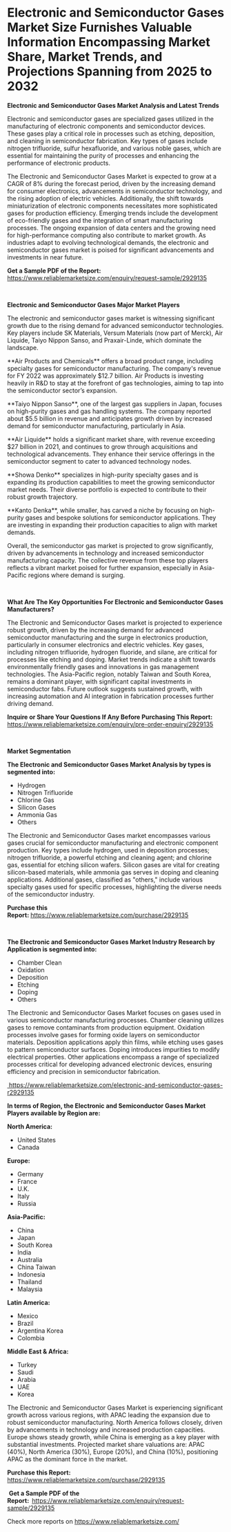 <p><h1>Electronic and Semiconductor Gases Market Size Furnishes Valuable Information Encompassing Market Share, Market Trends, and Projections Spanning from 2025 to 2032</h1></p><p><strong>Electronic and Semiconductor Gases Market Analysis and Latest Trends</strong></p>
<p><p>Electronic and semiconductor gases are specialized gases utilized in the manufacturing of electronic components and semiconductor devices. These gases play a critical role in processes such as etching, deposition, and cleaning in semiconductor fabrication. Key types of gases include nitrogen trifluoride, sulfur hexafluoride, and various noble gases, which are essential for maintaining the purity of processes and enhancing the performance of electronic products.</p><p>The Electronic and Semiconductor Gases Market is expected to grow at a CAGR of 8% during the forecast period, driven by the increasing demand for consumer electronics, advancements in semiconductor technology, and the rising adoption of electric vehicles. Additionally, the shift towards miniaturization of electronic components necessitates more sophisticated gases for production efficiency. Emerging trends include the development of eco-friendly gases and the integration of smart manufacturing processes. The ongoing expansion of data centers and the growing need for high-performance computing also contribute to market growth. As industries adapt to evolving technological demands, the electronic and semiconductor gases market is poised for significant advancements and investments in near future.</p></p>
<p><strong>Get a Sample PDF of the Report:&nbsp;</strong> <a href="https://www.reliablemarketsize.com/enquiry/request-sample/2929135?utm_campaign=2520&utm_medium=2&utm_source=Github&utm_content=ia&utm_term=12032025&utm_id=electronic-and-semiconductor-gases">https://www.reliablemarketsize.com/enquiry/request-sample/2929135</a></p>
<p>&nbsp;</p>
<p><strong>Electronic and Semiconductor Gases Major Market Players</strong></p>
<p><p>The electronic and semiconductor gases market is witnessing significant growth due to the rising demand for advanced semiconductor technologies. Key players include SK Materials, Versum Materials (now part of Merck), Air Liquide, Taiyo Nippon Sanso, and Praxair-Linde, which dominate the landscape.</p><p>**Air Products and Chemicals** offers a broad product range, including specialty gases for semiconductor manufacturing. The company's revenue for FY 2022 was approximately $12.7 billion. Air Products is investing heavily in R&D to stay at the forefront of gas technologies, aiming to tap into the semiconductor sector’s expansion.</p><p>**Taiyo Nippon Sanso**, one of the largest gas suppliers in Japan, focuses on high-purity gases and gas handling systems. The company reported about $5.5 billion in revenue and anticipates growth driven by increased demand for semiconductor manufacturing, particularly in Asia.</p><p>**Air Liquide** holds a significant market share, with revenue exceeding $27 billion in 2021, and continues to grow through acquisitions and technological advancements. They enhance their service offerings in the semiconductor segment to cater to advanced technology nodes.</p><p>**Showa Denko** specializes in high-purity specialty gases and is expanding its production capabilities to meet the growing semiconductor market needs. Their diverse portfolio is expected to contribute to their robust growth trajectory.</p><p>**Kanto Denka**, while smaller, has carved a niche by focusing on high-purity gases and bespoke solutions for semiconductor applications. They are investing in expanding their production capacities to align with market demands.</p><p>Overall, the semiconductor gas market is projected to grow significantly, driven by advancements in technology and increased semiconductor manufacturing capacity. The collective revenue from these top players reflects a vibrant market poised for further expansion, especially in Asia-Pacific regions where demand is surging.</p></p>
<p>&nbsp;</p>
<p><strong>What Are The Key Opportunities For Electronic and Semiconductor Gases Manufacturers?</strong></p>
<p><p>The Electronic and Semiconductor Gases market is projected to experience robust growth, driven by the increasing demand for advanced semiconductor manufacturing and the surge in electronics production, particularly in consumer electronics and electric vehicles. Key gases, including nitrogen trifluoride, hydrogen fluoride, and silane, are critical for processes like etching and doping. Market trends indicate a shift towards environmentally friendly gases and innovations in gas management technologies. The Asia-Pacific region, notably Taiwan and South Korea, remains a dominant player, with significant capital investments in semiconductor fabs. Future outlook suggests sustained growth, with increasing automation and AI integration in fabrication processes further driving demand.</p></p>
<p><strong>Inquire or Share Your Questions If Any Before Purchasing This Report:</strong> <a href="https://www.reliablemarketsize.com/enquiry/pre-order-enquiry/2929135?utm_campaign=2520&utm_medium=2&utm_source=Github&utm_content=ia&utm_term=12032025&utm_id=electronic-and-semiconductor-gases">https://www.reliablemarketsize.com/enquiry/pre-order-enquiry/2929135</a></p>
<p>&nbsp;</p>
<p><strong>Market Segmentation</strong></p>
<p><strong>The Electronic and Semiconductor Gases Market Analysis by types is segmented into:</strong></p>
<p><ul><li>Hydrogen</li><li>Nitrogen Trifluoride</li><li>Chlorine Gas</li><li>Silicon Gases</li><li>Ammonia Gas</li><li>Others</li></ul></p>
<p><p>The Electronic and Semiconductor Gases market encompasses various gases crucial for semiconductor manufacturing and electronic component production. Key types include hydrogen, used in deposition processes; nitrogen trifluoride, a powerful etching and cleaning agent; and chlorine gas, essential for etching silicon wafers. Silicon gases are vital for creating silicon-based materials, while ammonia gas serves in doping and cleaning applications. Additional gases, classified as "others," include various specialty gases used for specific processes, highlighting the diverse needs of the semiconductor industry.</p></p>
<p><strong>Purchase this Report:&nbsp;</strong><a href="https://www.reliablemarketsize.com/purchase/2929135?utm_campaign=2520&utm_medium=2&utm_source=Github&utm_content=ia&utm_term=12032025&utm_id=electronic-and-semiconductor-gases">https://www.reliablemarketsize.com/purchase/2929135</a></p>
<p>&nbsp;</p>
<p><strong>The Electronic and Semiconductor Gases Market Industry Research by Application is segmented into:</strong></p>
<p><ul><li>Chamber Clean</li><li>Oxidation</li><li>Deposition</li><li>Etching</li><li>Doping</li><li>Others</li></ul></p>
<p><p>The Electronic and Semiconductor Gases Market focuses on gases used in various semiconductor manufacturing processes. Chamber cleaning utilizes gases to remove contaminants from production equipment. Oxidation processes involve gases for forming oxide layers on semiconductor materials. Deposition applications apply thin films, while etching uses gases to pattern semiconductor surfaces. Doping introduces impurities to modify electrical properties. Other applications encompass a range of specialized processes critical for developing advanced electronic devices, ensuring efficiency and precision in semiconductor fabrication.</p></p>
<p><a href="https://www.reliablemarketsize.com/electronic-and-semiconductor-gases-r2929135?utm_campaign=2520&utm_medium=2&utm_source=Github&utm_content=ia&utm_term=12032025&utm_id=electronic-and-semiconductor-gases">&nbsp;https://www.reliablemarketsize.com/electronic-and-semiconductor-gases-r2929135</a></p>
<p><strong>In terms of Region, the Electronic and Semiconductor Gases Market Players available by Region are:</strong></p>
<p>
    <p> <strong> North America: </strong>
        <ul>
            <li>United States</li>
            <li>Canada</li>
        </ul>
        </p> 
    <p> <strong> Europe: </strong>
        <ul>
            <li>Germany</li>
            <li>France</li>
            <li>U.K.</li>
            <li>Italy</li>
            <li>Russia</li>
        </ul>
        </p> 
    <p> <strong> Asia-Pacific: </strong>
        <ul>
            <li>China</li>
            <li>Japan</li>
            <li>South Korea</li>
            <li>India</li>
            <li>Australia</li>
            <li>China Taiwan</li>
            <li>Indonesia</li>
            <li>Thailand</li>
            <li>Malaysia</li>
        </ul>
        </p> 
    <p> <strong> Latin America: </strong>
        <ul>
            <li>Mexico</li>
            <li>Brazil</li>
            <li>Argentina Korea</li>
            <li>Colombia</li>
        </ul>
        </p> 
    <p> <strong> Middle East & Africa: </strong>
        <ul>
            <li>Turkey</li>
            <li>Saudi</li>
            <li>Arabia</li>
            <li>UAE</li>
            <li>Korea</li>
        </ul>
    </p>
    </p>
<p><p>The Electronic and Semiconductor Gases Market is experiencing significant growth across various regions, with APAC leading the expansion due to robust semiconductor manufacturing. North America follows closely, driven by advancements in technology and increased production capacities. Europe shows steady growth, while China is emerging as a key player with substantial investments. Projected market share valuations are: APAC (40%), North America (30%), Europe (20%), and China (10%), positioning APAC as the dominant force in the market.</p></p>
<p><strong>Purchase this Report: </strong><a href="https://www.reliablemarketsize.com/purchase/2929135?utm_campaign=2520&utm_medium=2&utm_source=Github&utm_content=ia&utm_term=12032025&utm_id=electronic-and-semiconductor-gases">https://www.reliablemarketsize.com/purchase/2929135</a></p>
<p>&nbsp;<strong>Get a Sample PDF of the Report:&nbsp;&nbsp;</strong><a href="https://www.reliablemarketsize.com/enquiry/request-sample/2929135?utm_campaign=2520&utm_medium=2&utm_source=Github&utm_content=ia&utm_term=12032025&utm_id=electronic-and-semiconductor-gases">https://www.reliablemarketsize.com/enquiry/request-sample/2929135</a></p>
<p><strong></strong></p>
<p>Check more reports on <a href="https://www.reliablemarketsize.com/?utm_campaign=2520&utm_medium=2&utm_source=Github&utm_content=ia&utm_term=12032025&utm_id=electronic-and-semiconductor-gases">https://www.reliablemarketsize.com/</a></p>